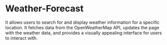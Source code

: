 # Weather-Forecast
It allows users to search for and display weather information for a specific location.
It fetches data from the OpenWeatherMap API, updates the page with the weather data, and provides a visually appealing interface for users to interact with.
